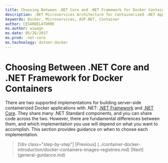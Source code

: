 ```yaml
---
title: Choosing Between .NET Core and .NET Framework for Docker Containers
description: .NET Microservices Architecture for Containerized .NET Applications | Choosing Between .NET Core and .NET Framework for Docker Containers
keywords: Docker, Microservices, ASP.NET, Container
author: CESARDELATORRE
ms.author: wiwagn
ms.date: 05/26/2017
ms.prod: .net-core
ms.technology: dotnet-docker
---
```

# Choosing Between .NET Core and .NET Framework for Docker Containers

There are two supported implementations for building server-side containerized Docker applications with .NET: [.NET Framework](https://www.microsoft.com/net/download/framework) and [.NET Core](https://www.microsoft.com/net/download/core). They share many .NET Standard components, and you can share code across the two. However, there are fundamental differences between them, and which implementation you use will depend on what you want to accomplish. This section provides guidance on when to choose each implementation.


>[!div class="step-by-step"]
[Previous] (../container-docker-introduction/docker-containers-images-registries.md)
[Next] (general-guidance.md)
